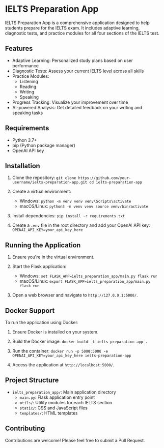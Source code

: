 # IELTS Preparation App

IELTS Preparation App is a comprehensive application designed to help students prepare for the IELTS exam. It includes adaptive learning, diagnostic tests, and practice modules for all four sections of the IELTS test.

## Features

- Adaptive Learning: Personalized study plans based on user performance
- Diagnostic Tests: Assess your current IELTS level across all skills
- Practice Modules: 
  - Listening
  - Reading
  - Writing
  - Speaking
- Progress Tracking: Visualize your improvement over time
- AI-powered Analysis: Get detailed feedback on your writing and speaking tasks

## Requirements

- Python 3.7+
- pip (Python package manager)
- OpenAI API key

## Installation

1. Clone the repository:   ```
   git clone https://github.com/your-username/ielts-preparation-app.git
   cd ielts-preparation-app   ```

2. Create a virtual environment:
   - Windows:     ```
     python -m venv venv
     venv\Scripts\activate     ```
   - macOS/Linux:     ```
     python3 -m venv venv
     source venv/bin/activate     ```

3. Install dependencies:   ```
   pip install -r requirements.txt   ```

4. Create a `.env` file in the root directory and add your OpenAI API key:   ```
   OPENAI_API_KEY=your_api_key_here   ```

## Running the Application

1. Ensure you're in the virtual environment.

2. Start the Flask application:
   - Windows:     ```
     set FLASK_APP=ielts_preparation_app/main.py
     flask run     ```
   - macOS/Linux:     ```
     export FLASK_APP=ielts_preparation_app/main.py
     flask run     ```

3. Open a web browser and navigate to `http://127.0.0.1:5000/`.

## Docker Support

To run the application using Docker:

1. Ensure Docker is installed on your system.

2. Build the Docker image:   ```
   docker build -t ielts-preparation-app .   ```

3. Run the container:   ```
   docker run -p 5000:5000 -e OPENAI_API_KEY=your_api_key_here ielts-preparation-app   ```

4. Access the application at `http://localhost:5000/`.

## Project Structure

- `ielts_preparation_app/`: Main application directory
  - `main.py`: Flask application entry point
  - `utils/`: Utility modules for each IELTS section
  - `static/`: CSS and JavaScript files
  - `templates/`: HTML templates

## Contributing

Contributions are welcome! Please feel free to submit a Pull Request.
